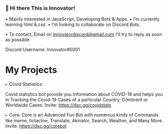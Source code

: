 ### 👋 Hi there This is Innovator! 
• Mainly Interested in JavaScript, Developing Bots & Apps.
• I’m currently learning html & css.
• I’m looking to collaborate on Discord Bots.

• To contact, Email on innovatordiscord@gmail.com  I'll try to reply as soon as possible. 

  Discord Username: Innovator#0001

# My Projects
⥼ Covid Statistics:

Covid statistics bot provide you Information about COVID-19 and helps you in Tracking the Covid-19  Cases of a particular Country, Continent or Worldwide Cases.
Invite: https://dsc.gg/covidstats

⥼ Core:
Core is an Advanced Fun Bot with numerous kinds of Commands like meme, tictactoe, Translate, Akinator, Search, Weather, and Many More.
Invite: https://dsc.gg/corebot
